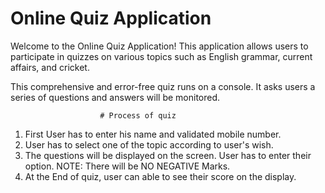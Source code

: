 # Online Quiz Application

Welcome to the Online Quiz Application! 
This application allows users to participate in quizzes on various topics such as English grammar, current affairs, and cricket.

This comprehensive and error-free quiz runs on a console. 
It asks users a series of questions and answers will be monitored.

						# Process of quiz
1. First User has to enter his name and validated mobile number.
2. User has to select one of the topic according to user's wish.
3. The questions will be displayed on the screen. User has to enter their option.
	NOTE: There will be NO NEGATIVE Marks.
4. At the End of quiz, user can able to see their score on the display.